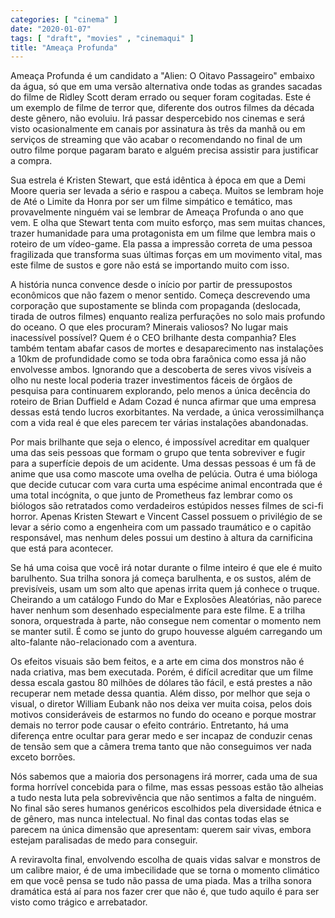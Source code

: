 ```yaml
---
categories: [ "cinema" ]
date: "2020-01-07"
tags: [ "draft", "movies" , "cinemaqui" ]
title: "Ameaça Profunda"
---
```

Ameaça Profunda é um candidato a "Alien: O Oitavo Passageiro" embaixo da
água, só que em uma versão alternativa onde todas as grandes sacadas
do filme de Ridley Scott deram errado ou sequer foram cogitadas. Este
é um exemplo de filme de terror que, diferente dos outros filmes
da década deste gênero, não evoluiu. Irá passar despercebido nos
cinemas e será visto ocasionalmente em canais por assinatura às três
da manhã ou em serviços de streaming que vão acabar o recomendando no
final de um outro filme porque pagaram barato e alguém precisa assistir
para justificar a compra.

Sua estrela é Kristen Stewart, que está idêntica à época em que
a Demi Moore queria ser levada a sério e raspou a cabeça. Muitos se
lembram hoje de Até o Limite da Honra por ser um filme simpático e
temático, mas provavelmente ninguém vai se lembrar de Ameaça Profunda o
ano que vem. E olha que Stewart tenta com muito esforço, mas sem muitas
chances, trazer humanidade para uma protagonista em um filme que lembra
mais o roteiro de um vídeo-game. Ela passa a impressão correta de uma
pessoa fragilizada que transforma suas últimas forças em um movimento
vital, mas este filme de sustos e gore não está se importando muito
com isso.

A história nunca convence desde o início por partir de pressupostos
econômicos que não fazem o menor sentido. Começa descrevendo uma
corporação que supostamente se blinda com propaganda (deslocada, tirada
de outros filmes) enquanto realiza perfurações no solo mais profundo do
oceano. O que eles procuram? Minerais valiosos? No lugar mais inacessível
possível? Quem é o CEO brilhante desta companhia? Eles também tentam
abafar casos de mortes e desaparecimento nas instalações a 10km de
profundidade como se toda obra faraônica como essa já não envolvesse
ambos. Ignorando que a descoberta de seres vivos visíveis a olho nu
neste local poderia trazer investimentos fáceis de órgãos de pesquisa
para continuarem explorando, pelo menos a única decência do roteiro de
Brian Duffield e Adam Cozad é nunca afirmar que uma empresa dessas está
tendo lucros exorbitantes. Na verdade, a única verossimilhança com a
vida real é que eles parecem ter várias instalações abandonadas.

Por mais brilhante que seja o elenco, é impossível acreditar em
qualquer uma das seis pessoas que formam o grupo que tenta sobreviver
e fugir para a superfície depois de um acidente. Uma dessas pessoas
é um fã de anime que usa como mascote uma ovelha de pelúcia. Outra
é uma bióloga que decide cutucar com vara curta uma espécime animal
encontrada que é uma total incógnita, o que junto de Prometheus faz
lembrar como os biólogos são retratados como verdadeiros estúpidos
nesses filmes de sci-fi horror. Apenas Kristen Stewart e Vincent Cassel
possuem o privilégio de se levar a sério como a engenheira com um
passado traumático e o capitão responsável, mas nenhum deles possui
um destino à altura da carnificina que está para acontecer.

Se há uma coisa que você irá notar durante o filme inteiro é que
ele é muito barulhento. Sua trilha sonora já começa barulhenta, e os
sustos, além de previsíveis, usam um som alto que apenas irrita quem
já conhece o truque. Cheirando a um catálogo Fundo do Mar e Explosões
Aleatórias, não parece haver nenhum som desenhado especialmente para
este filme. E a trilha sonora, orquestrada à parte, não consegue nem
comentar o momento nem se manter sutil. É como se junto do grupo houvesse
alguém carregando um alto-falante não-relacionado com a aventura.

Os efeitos visuais são bem feitos, e a arte em cima dos monstros não
é nada criativa, mas bem executada. Porém, é difícil acreditar
que um filme dessa escala gastou 80 milhões de dólares tão fácil,
e está prestes a não recuperar nem metade dessa quantia. Além disso,
por melhor que seja o visual, o diretor William Eubank não nos deixa
ver muita coisa, pelos dois motivos consideráveis de estarmos no
fundo do oceano e porque mostrar demais no terror pode causar o efeito
contrário. Entretanto, há uma diferença entre ocultar para gerar medo
e ser incapaz de conduzir cenas de tensão sem que a câmera trema tanto
que não conseguimos ver nada exceto borrões.

Nós sabemos que a maioria dos personagens irá morrer, cada uma de
sua forma horrível concebida para o filme, mas essas pessoas estão
tão alheias a tudo nesta luta pela sobrevivência que não sentimos
a falta de ninguém. No final são seres humanos genéricos escolhidos
pela diversidade étnica e de gênero, mas nunca intelectual. No final
das contas todas elas se parecem na única dimensão que apresentam:
querem sair vivas, embora estejam paralisadas de medo para conseguir.

A reviravolta final, envolvendo escolha de quais vidas salvar e monstros
de um calibre maior, é de uma imbecilidade que se torna o momento
climático em que você pensa se tudo não passa de uma piada. Mas a
trilha sonora dramática está aí para nos fazer crer que não é,
que tudo aquilo é para ser visto como trágico e arrebatador.
